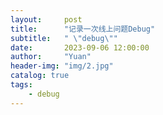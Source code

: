 ```yaml
---
layout:     post
title:      "记录一次线上问题Debug"
subtitle:   " \"debug\""
date:       2023-09-06 12:00:00
author:     "Yuan"
header-img: "img/2.jpg"
catalog: true
tags:
    - debug
---
```

